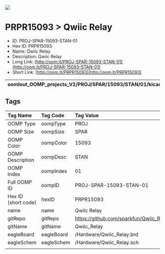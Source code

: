 


  
![][im]
# PRPR15093 > Qwiic Relay

- ID: PROJ-SPAR-15093-STAN-01
- Hex ID: PRPR15093
- Name: Qwiic Relay
- Description: Qwiic Relay
- Long Link: [http://oom.lt/PROJ-SPAR-15093-STAN-01](http://oom.lt/PROJ-SPAR-15093-STAN-01)
- Short Link: [http://oom.lt/PRPR15093](http://oom.lt/PRPR15093)
  

|oomlout_OOMP_projects_V2/PROJ/SPAR/15093/STAN/01/kicadPcb3dFront.png|oomlout_OOMP_projects_V2/PROJ/SPAR/15093/STAN/01/kicadPcb3dBack.png|oomlout_OOMP_projects_V2/PROJ/SPAR/15093/STAN/01/kicadPcb3d.png||
| :---: | :---: | :---: | :---: |

## Tags
  

|Tag Name|Tag Code|Tag Value|
| :--- | :--- | :--- |
|OOMP Type|oompType|PROJ|
|OOMP Size|oompSize|SPAR|
|OOMP Color|oompColor|15093|
|OOMP Description|oompDesc|STAN|
|OOMP Index|oompIndex|01|
|Full OOMP ID|oompID|PROJ-SPAR-15093-STAN-01|
|Hex ID (short code)|hexID|PRPR15093|
|name|name|Qwiic Relay|
|gitRepo|gitRepo|https://github.com/sparkfun/Qwiic_Relay|
|gitName|gitName|Qwiic_Relay|
|eagleBoard|eagleBoard|/Hardware/Qwiic_Relay.brd|
|eagleSchem|eagleSchem|/Hardware/Qwiic_Relay.sch|
||||



[im]: PROJ/SPAR/15093/STAN/01/kicadPcb3d_450.png
